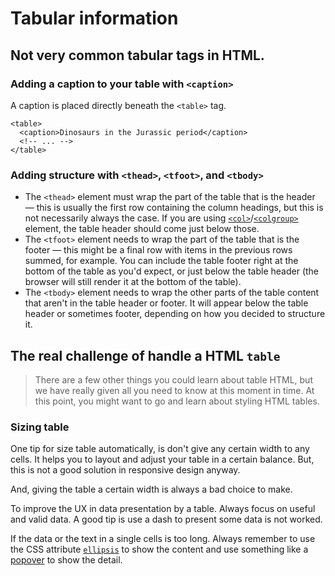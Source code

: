 # Tabular information

## Not very common tabular tags in HTML.

### Adding a caption to your table with `<caption>`

A caption is placed directly beneath the `<table>` tag.

```markup
<table>
  <caption>Dinosaurs in the Jurassic period</caption>
  <!-- ... -->
</table>
```

### Adding structure with `<thead>`, `<tfoot>`, and `<tbody>`

* The `<thead>` element must wrap the part of the table that is the header — this is usually the first row containing the column headings, but this is not necessarily always the case. If you are using [`<col>`](https://developer.mozilla.org/en-US/docs/Web/HTML/Element/col)/[`<colgroup>`](https://developer.mozilla.org/en-US/docs/Web/HTML/Element/colgroup) element, the table header should come just below those.
* The `<tfoot>` element needs to wrap the part of the table that is the footer — this might be a final row with items in the previous rows summed, for example. You can include the table footer right at the bottom of the table as you'd expect, or just below the table header \(the browser will still render it at the bottom of the table\).
* The `<tbody>` element needs to wrap the other parts of the table content that aren't in the table header or footer. It will appear below the table header or sometimes footer, depending on how you decided to structure it.

## The real challenge of handle a HTML `table`

> There are a few other things you could learn about table HTML, but we have really given all you need to know at this moment in time. At this point, you might want to go and learn about styling HTML tables.

### Sizing table

One tip for size table automatically, is don't give any certain width to any cells. It helps you to layout and adjust your table in a certain balance. But, this is not a good solution in responsive design anyway.

And, giving the table a certain width is always a bad choice to make.

To improve the UX in data presentation by a table. Always focus on useful and valid data. A good tip is use a dash to present some data is not worked.

If the data or the text in a single cells is too long. Always remember to use the CSS attribute [`ellipsis`](https://developer.mozilla.org/en-US/docs/Web/CSS/text-overflow) to show the content and use something like a [popover](https://getbootstrap.com/docs/4.0/components/popovers/) to show the detail. 

